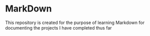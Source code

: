 # MarkDown
This repository is created for the purpose of learning Markdown for documenting the projects I have completed thus far
